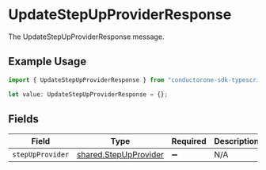 # UpdateStepUpProviderResponse

The UpdateStepUpProviderResponse message.

## Example Usage

```typescript
import { UpdateStepUpProviderResponse } from "conductorone-sdk-typescript/sdk/models/shared";

let value: UpdateStepUpProviderResponse = {};
```

## Fields

| Field                                                                 | Type                                                                  | Required                                                              | Description                                                           |
| --------------------------------------------------------------------- | --------------------------------------------------------------------- | --------------------------------------------------------------------- | --------------------------------------------------------------------- |
| `stepUpProvider`                                                      | [shared.StepUpProvider](../../../sdk/models/shared/stepupprovider.md) | :heavy_minus_sign:                                                    | N/A                                                                   |